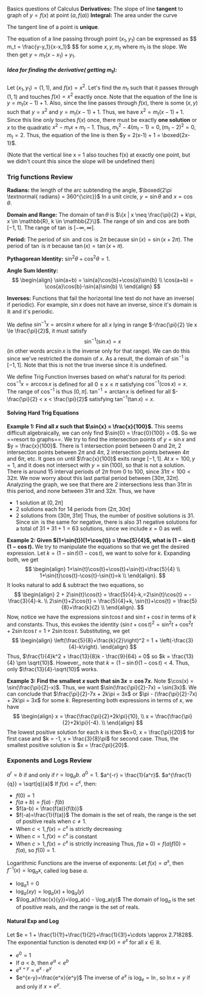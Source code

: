 Basics questions of Calculus 
**Derivatives:** The slope of line **tangent** to graph of $y = f(x)$ at point $(a,f(a))$
**Integral:** The area under the curve

The tangent line of a point is **unique**.

The equation of a line passing through point $(x_1,y_1)$ can be expressed as
$$
m_t = \frac{y-y_1}{x-x_1}$
$$
for some $x,y,m_t$ where $m_t$ is the slope.
We then get $y = m_t(x-x_1) + y_1$.

##### Idea for finding the derivative( getting $m_t$):
Let $(x_1,y_1) = (1,1)$, and $f(x) = x^2$. Let's find the $m_t$ such that it passes through $(1,1)$ and touches $f(x) = x^2$ exactly once. 
Note that the equation of the line is $y = m_t(x-1) + 1$. Also, since the line passes through $f(x)$, there is some $(x,y)$ such that $y = x^2$ and $y  = m_t(x-1) + 1$. Thus, we have $x^2  = m_t(x-1) + 1$.
Since this line only touches $f(x)$ once, there must be exactly **one solution** or $x$ to the quadratic $x^2 - m_tx + m_t - 1$.
Thus, $m_t^2 - 4(m_t-1) = 0, (m_t-2)^2 = 0, m_t = 2$. 
Thus, the equation of the line is then $y = 2(x-1) + 1 = \boxed{2x-1}$.

(Note that the vertical line x = 1 also touches f(x) at exactly one point, but we didn't count this since the slope will be undefined then)


### Trig functions Review
**Radians:** the length of the arc subtending the angle, $\boxed{2\pi \textnormal{ radians} = 360^{\circ}}$
In a unit circle, $y = \sin{\theta}$ and $x = \cos{\theta}$.

**Domain and Range:**
The domain of $\tan{\theta}$ is $\{x | x \neq \frac{\pi}{2} + k\pi, x \in \mathbb{R}, k \in \mathbb{Z}\}$.
The range of $\sin$ and $\cos$ are both $[-1,1]$. 
The range of $\tan$ is $[-\infty, \infty]$.

**Period:**
The period of $\sin$ and $\cos$ is $2\pi$ because $\sin(x) = \sin(x+2\pi)$.
The period of $\tan$ is $\pi$ because $\tan(x) = \tan(x+\pi)$.

**Pythagorean Identity:** $\sin^2{\theta} + \cos^2{\theta} = 1$.

**Angle Sum Identity:**
$$
\begin{align}
\sin(a+b) = \sin{a}\cos{b}+\cos{a}\sin{b} \\
\cos(a+b) = \cos{a}\cos{b}-\sin{a}\sin{b} \\
\end{align}
$$

**Inverses:**
Functions that fail the horizontal line test do not have an inverse( if periodic). For example, $\sin{x}$ does not have an inverse, since it's domain is $\mathbb{R}$ and it's periodic.

We define $\sin^{-1}x = \arcsin{x}$ where for all $x$ lying in range $-\frac{\pi}{2} \le x \le \frac{\pi}{2}$, it must satisfy
$$
\sin^{-1}(\sin{x}) = x
$$
(in other words $\arcsin{x}$ is the inverse only for that range). We can do this since we've restricted the domain of $x$. As a result, the domain of $\sin^{-1}$ is $[-1,1]$. Note that this is not the true inverse since it is undefined. 

We define Trig Function Inverses based on what's natural for its period:
$\cos^{-1}{x} = \arccos{x}$ is defined for all $0 \le x \le \pi$ satisfying $\cos^{-1}(\cos{x}) = x$.
The range of $\cos^{-1}$ is thus $[0,\pi]$. 
$\tan^{-1} = \arctan{x}$ is defined for all $-\frac{\pi}{2} < x < \frac{\pi}{2}$ satisfying $\tan^{-1}(\tan{x}) = x$.

#### Solving Hard Trig Equations
**Example 1: Find all $x$ such that $\sin{x} = \frac{x}{100}$.**
This seems difficult algebraically, we can only find $\sin{0} = \frac{0}{100} = 0$. So we ==resort to graphs==. We try to find the intersection points of $y = \sin{x}$ and $y = \frac{x}{100}$.
There is 1 intersection point between $0$ and $2\pi$, 2 intersection points between $2\pi$ and $4\pi$, 2 intersection points between $4\pi$ and $6\pi$, etc. It goes on until $\frac{x}{100}$ exits range $[-1,1]$. 
At $x=100,y=1$, and it does not intersect with $y = \sin(100)$, so that is not a solution.
There is around 15 interval periods of $2\pi$ from $0$ to $100$, since $31\pi < 100 < 32\pi$.
We now worry about this last partial period between $[30\pi,32\pi]$. Analyzing the graph, we see that there are 2 intersections less than $31\pi$ in this period, and none between $31\pi$ and $32\pi$.
Thus, we have
- 1 solution at $(0, 2\pi]$
- 2 solutions each for 14 periods from $(2\pi, 30\pi]$
- 2 solutions from $(30\pi, 31\pi]$
Thus, the number of positive solutions is $31$. Since $\sin$ is the same for negative, there is also $31$ negative solutions for a total of $31+31+1 = 63$ solutions, since we include $x = 0$ as well.

**Example 2: Given $(1+\sin{t})(1+\cos{t}) = \frac{5}{4}$, what is $(1-\sin{t})(1-\cos{t}).$**
We try to manipulate the equations so that we get the desired expression.
Let $k = (1-\sin{t})(1-\cos{t})$, we want to solve for $k$.
Expanding both, we get 
$$
\begin{align}
1+\sin{t}\cos{t}+\cos{t}+\sin{t}=\frac{5}{4} \\
1+\sin{t}\cos{t}-\cos{t}-\sin{t}=k \\
\end{align}.
$$
It looks natural to add & subtract the two equations, so 
$$
\begin{align}
2 + 2\sin{t}\cos{t} = \frac{5}{4}-k,=2\sin{t}\cos{t} = -\frac{3}{4}-k. \\
2\sin{t}+2\cos{t} = \frac{5}{4}+k, \sin{t}+\cos{t} = \frac{5}{8}+\frac{k}{2} \\
\end{align}.
$$
Now, notice we have the expressions $\sin{t}\cos{t}$ and $\sin{t}+\cos{t}$ in terms of $k$ and constants. Thus, this evokes the identity $(\sin{t}+\cos{t})^2 = \sin^2{t}+\cos^2{t}+2\sin{t}\cos{t} = 1 + 2\sin{t}\cos{t}$. 
Substituting, we get
$$
\begin{align}
\left(\frac{5}{8}+\frac{k}{2}\right)^2 = 1 + \left(-\frac{3}{4}-k\right).
\end{align}
$$
Thus, $\frac{1}{4}k^2 + \frac{13}{8}k - \frac{9}{64} = 0$ so $k = \frac{13}{4} \pm \sqrt{10}$.
However,, note that $k = (1-\sin{t})(1-\cos{t}) < 4$. Thus, only $\frac{13}{4}-\sqrt{10}$ works.

**Example 3: Find the smallest $x$ such that $\sin{3x} = \cos{7x}$.**
Note $\cos(x) = \sin(\frac{\pi}{2}-x)$. Thus, we want $\sin(\frac{\pi}{2}-7x) = \sin{3x}$. We can conclude that $\frac{\pi}{2}-7x + 2k\pi = 3x$ or $\pi - (\frac{\pi}{2}-7x) + 2k\pi = 3x$ for some $k$.
Representing both expressions in terms of $x$, we have
$$
\begin{align}
x = \frac{\frac{\pi}{2}+2k\pi}{10}, \\
x = \frac{\frac{\pi}{2}+2k\pi}{-4}. \\
\end{align}
$$
The lowest positive solution for each $k$ is then $k=0, x = \frac{\pi}{20}$ for first case and $k = -1, x = \frac{3}{8}\pi$ for second case. Thus, the smallest positive solution is $x = \frac{\pi}{20}$.



### Exponents and Logs Review
$a^r = b$ if and only if $r = \log_a{b}$.
$a^0 = 1$.
$a^{-r} = \frac{1}{a^r}$.
$a^{\frac{1}{q}} = \sqrt[q]{a}$ 
If $f(x)=c^x$, then:
- $f(0)=1$
- $f(a+b) = f(a)\cdot f(b)$
- $f(a-b) = \frac{f(a)}{f(b)}$
- $f(-a)=\frac{1}{f(a)}$
The domain is the set of reals, the range is the set of positive reals when $c\neq 1$.
- When $c < 1, f(x)=c^x$ is strictly decreasing
- When $c = 1, f(x) = c^x$ is constant
- When $c>1, f(x)=c^x$ is strictly increasing
Thus, $f(a+0)=f(a)f(0) = f(a)$, so $f(0)=1$.

Logarithmic Functions are the inverse of exponents: Let $f(x)=a^x$, then $f^{-1}(x) = \log_a{x}$, called log base $a$.
- $\log_a{1} = 0$
- $\log_a(xy)=\log_a(x) + \log_a(y)$
- $\log_a(\frac{x}{y})=\log_a(x) - \log_a(y)$
The domain of $\log_a$ is the set of positive reals, and the range is the set of reals.

#### Natural Exp and Log
Let $e = 1 + \frac{1}{1!}+\frac{1}{2!}+\frac{1}{3!}+\cdots \approx 2.71828$.
The exponential function is denoted $\exp(x) = e^x$ for all $x \in \mathbb{R}$. 
- $e^0 = 1$
- If $a<b$, then $e^a < e^b$
- $e^{x+y}=e^x \cdot e^y$
- $e^{x-y}=\frac{e^x}{e^y}$
The inverse of $e^x$ is $\log_e = \ln$, so $\ln{x} = y$ if and only if $x = e^y$.






